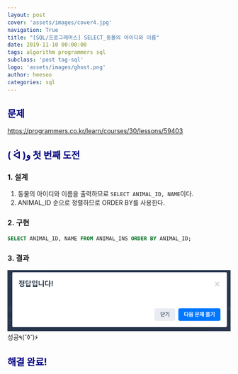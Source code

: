```yaml
---
layout: post
cover: 'assets/images/cover4.jpg'
navigation: True
title: "[SQL/프로그래머스] SELECT_동물의 아이디와 이름"
date: 2019-11-10 00:00:00
tags: algorithm programmers sql
subclass: 'post tag-sql'
logo: 'assets/images/ghost.png'
author: heesoo
categories: sql
---
```

## <span style="color:navy">문제</span>
<https://programmers.co.kr/learn/courses/30/lessons/59403>


## <span style="color:navy">( ᐛ )و 첫 번째 도전</span>

### 1. 설계
1. 동물의 아이디와 이름을 출력하므로 `SELECT ANIMAL_ID, NAME`이다.
2. ANIMAL_ID 순으로 정렬하므로 ORDER BY를 사용한다.

### 2. 구현
```sql
SELECT ANIMAL_ID, NAME FROM ANIMAL_INS ORDER BY ANIMAL_ID;
```
### 3. 결과
![실행결과](./assets/images/191108_5.PNG)
성공٩(˘◊˘)۶

## <span style="color:navy">해결 완료!</span>
